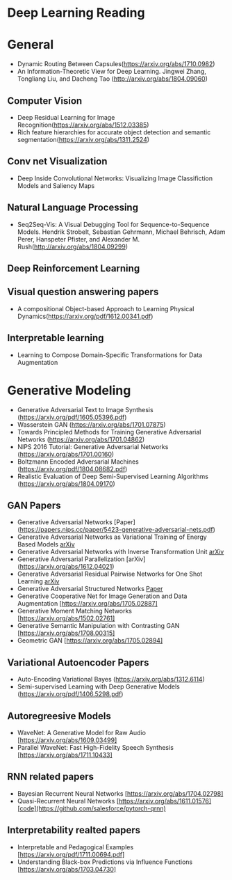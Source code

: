 # Deep Learning Reading

# General 
* Dynamic Routing Between Capsules(https://arxiv.org/abs/1710.0982)
* An Information-Theoretic View for Deep Learning. Jingwei Zhang, Tongliang Liu, and Dacheng Tao (http://arxiv.org/abs/1804.09060)


## Computer Vision
* Deep Residual Learning for Image Recognition(https://arxiv.org/abs/1512.03385) 
* Rich feature hierarchies for accurate object detection and semantic segmentation(https://arxiv.org/abs/1311.2524)

## Conv net Visualization
* Deep Inside Convolutional Networks: Visualizing Image Classifiction Models and Saliency Maps


## Natural Language Processing
* Seq2Seq-Vis: A Visual Debugging Tool for Sequence-to-Sequence Models. Hendrik Strobelt, Sebastian Gehrmann, Michael Behrisch, Adam Perer, Hanspeter Pfister, and Alexander M. Rush(http://arxiv.org/abs/1804.09299)
## Deep Reinforcement Learning


## Visual question answering papers
* A compositional Object-based Approach to Learning Physical Dynamics(https://arxiv.org/pdf/1612.00341.pdf)

##  Interpretable learning
* Learning to Compose Domain-Specific Transformations for Data Augmentation


# Generative Modeling
* Generative Adversarial Text to Image Synthesis (https://arxiv.org/pdf/1605.05396.pdf)
* Wasserstein GAN (https://arxiv.org/abs/1701.07875)
* Towards Principled Methods for Training Generative Adversarial Networks (https://arxiv.org/abs/1701.04862)
* NIPS 2016 Tutorial: Generative Adversarial Networks (https://arxiv.org/abs/1701.00160)
* Boltzmann Encoded Adversarial Machines (https://arxiv.org/pdf/1804.08682.pdf)
* Realistic Evaluation of Deep Semi-Supervised Learning Algorithms (https://arxiv.org/abs/1804.09170)

## GAN Papers
* Generative Adversarial Networks [Paper] (https://papers.nips.cc/paper/5423-generative-adversarial-nets.pdf)
* Generative Adversarial Networks as Variational Training of Energy Based Models [arXiv](https://arxiv.org/abs/1611.01799)
* Generative Adversarial Networks with Inverse Transformation Unit [arXiv](https://arxiv.org/abs/1709.09354)
* Generative Adversarial Parallelization [arXiv] (https://arxiv.org/abs/1612.04021)
* Generative Adversarial Residual Pairwise Networks for One Shot Learning [arXiv](https://arxiv.org/abs/1703.08033)
* Generative Adversarial Structured Networks [Paper](https://pdfs.semanticscholar.org/8693/32e1c2802e9025de85d2cd1a9093b1e28f00.pdf)
* Generative Cooperative Net for Image Generation and Data Augmentation [https://arxiv.org/abs/1705.02887]
* Generative Moment Matching Networks [https://arxiv.org/abs/1502.02761]
* Generative Semantic Manipulation with Contrasting GAN [https://arxiv.org/abs/1708.00315]
* Geometric GAN [https://arxiv.org/abs/1705.02894]

## Variational Autoencoder Papers
* Auto-Encoding Variational Bayes (https://arxiv.org/abs/1312.6114)
* Semi-supervised Learning with Deep Generative Models (https://arxiv.org/pdf/1406.5298.pdf)

## Autoregreesive Models
* WaveNet: A Generative Model for Raw Audio [https://arxiv.org/abs/1609.03499]
* Parallel WaveNet: Fast High-Fidelity Speech Synthesis [https://arxiv.org/abs/1711.10433]

## RNN related papers
* Bayesian Recurrent Neural Networks [https://arxiv.org/abs/1704.02798]
* Quasi-Recurrent Neural Networks    [https://arxiv.org/abs/1611.01576][code](https://github.com/salesforce/pytorch-qrnn)

## Interpretability realted papers
* Interpretable and Pedagogical Examples [https://arxiv.org/pdf/1711.00694.pdf]
* Understanding Black-box Predictions via Influence Functions [https://arxiv.org/abs/1703.04730]
